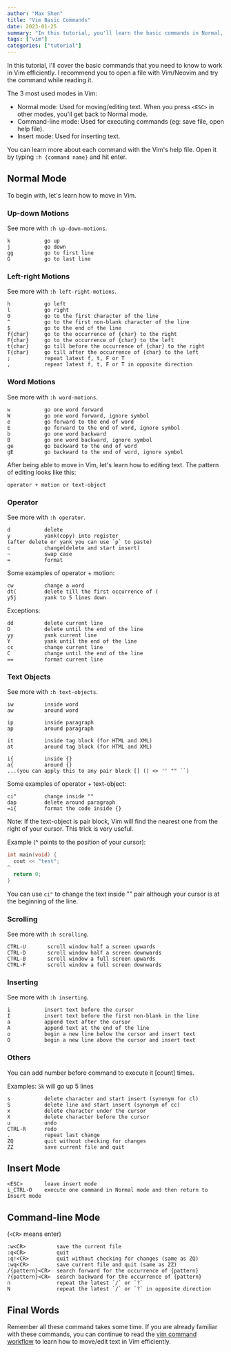 ```yaml
---
author: "Max Shen"
title: "Vim Basic Commands"
date: 2023-01-25
summary: "In this tutorial, you'll learn the basic commands in Normal, Command-line and Insert mode that you need to know to work in Vim efficiently."
tags: ["vim"]
categories: ["tutorial"]
---
```


In this tutorial, I'll cover the basic commands that you need to know to work in Vim efficiently. I recommend you to open a file with Vim/Neovim and try the command while reading it.

The 3 most used modes in Vim:

- Normal mode: Used for moving/editing text. When you press `<ESC>` in other modes, you'll get back to Normal mode.
- Command-line mode: Used for executing commands (eg: save file, open help file).
- Insert mode: Used for inserting text.

You can learn more about each command with the Vim's help file. Open it by typing `:h {command name}` and hit enter. 

## Normal Mode

To begin with, let's learn how to move in Vim.

### Up-down Motions

See more with `:h up-down-motions`.

```text
k           go up
j           go down
gg          go to first line
G           go to last line
```

### Left-right Motions

See more with `:h left-right-motions`.

```text
h           go left 
l           go right 
0           go to the first character of the line
^			go to the first non-blank character of the line
$           go to the end of the line
f{char}		go to the occurrence of {char} to the right
F{char}		go to the occurrence of {char} to the left
t{char}		go till before the occurrence of {char} to the right
T{char}		go till after the occurrence of {char} to the left
;			repeat latest f, t, F or T
,			repeat latest f, t, F or T in opposite direction
```

### Word Motions

See more with `:h word-motions`.

```text
w			go one word forward
W			go one word forward, ignore symbol
e			go forward to the end of word
E			go forward to the end of word, ignore symbol
b			go one word backward
B			go one word backward, ignore symbol
ge			go backward to the end of word
gE			go backward to the end of word, ignore symbol
```

After being able to move in Vim, let's learn how to editing text. The pattern of editing looks like this:

```text
operator + motion or text-object
```

### Operator

See more with `:h operator`.

```text
d           delete
y           yank(copy) into register
(after delete or yank you can use `p` to paste)
c           change(delete and start insert)
~           swap case
=           format
```

Some examples of operator + motion:
```text
cw          change a word
dt(         delete till the first occurrence of (
y5j         yank to 5 lines down
```

Exceptions:
```text
dd          delete current line
D           delete until the end of the line
yy          yank current line
Y           yank until the end of the line
cc          change current line
C           change until the end of the line
==          format current line
```

### Text Objects

See more with `:h text-objects`.

```text
iw          inside word
aw          around word 

ip          inside paragraph
ap          around paragraph 

it          inside tag block (for HTML and XML)
at          around tag block (for HTML and XML)

i{          inside {}
a{          around {}
...(you can apply this to any pair block [] () <> '' "" ``)
```

Some examples of operator + text-object:

```text
ci"         change inside ""
dap         delete around paragraph
=i{         format the code inside {}
```

Note: If the text-object is pair block, Vim will find the nearest one from the right of your cursor. This trick is very useful.

Example (^ points to the position of your cursor):

```cpp
int main(void) {
  cout << "test";
^
  return 0;
}
```

You can use `ci"` to change the text inside "" pair although your cursor is at the beginning of the line.

### Scrolling

See more with `:h scrolling`.

```text
CTRL-U       scroll window half a screen upwards
CTRL-D       scroll window half a screen downwards
CTRL-B       scroll window a full screen upwards
CTRL-F       scroll window a full screen downwards
```

### Inserting

See more with `:h inserting`.

```text
i           insert text before the cursor
I           insert text before the first non-blank in the line
a           append text after the cursor
A           append text at the end of the line
o           begin a new line below the cursor and insert text
O           begin a new line above the cursor and insert text
```

### Others

You can add number before command to execute it [count] times.

Examples: `5k` will go up 5 lines

```text
s           delete character and start insert (synonym for cl)
S           delete line and start insert (synonym of cc)
x           delete character under the cursor
X           delete character before the cursor
u           undo
CTRL-R      redo
.           repeat last change 
ZQ          quit without checking for changes
ZZ          save current file and quit
```

## Insert Mode

```text
<ESC>       leave insert mode
i_CTRL-O    execute one command in Normal mode and then return to Insert mode
```

## Command-line Mode

(`<CR>` means enter)
```text
:w<CR>          save the current file
:q<CR>          quit
:q!<CR>         quit without checking for changes (same as ZQ)
:wq<CR>         save current file and quit (same as ZZ)
/{pattern}<CR>  search forward for the occurrence of {pattern}
?{pattern}<CR>  search backward for the occurrence of {pattern}
n			    repeat the latest `/` or `?`
N			    repeat the latest `/` or `?` in opposite direction
```

## Final Words

Remember all these command takes some time. If you are already familiar with these commands, you can continue to read the [vim command workflow](/posts/vim-command-workflow) to learn how to move/edit text in Vim efficiently.
